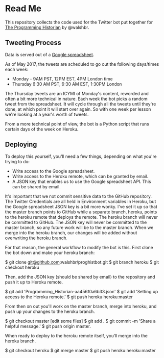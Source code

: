 # Read Me

This repository collects the code used for the Twitter bot put together for [The Programming Historian](programminghistorian.org) by @walshbr. 

## Tweeting Process

Data is served out of a [Google spreadsheet](https://docs.google.com/spreadsheets/d/1o-C-3WwfcEYWipIFb112tkuM-XOI8pVVpA9_sag9Ph8/edit#gid=1625380994).

As of May 2017, the tweets are scheduled to go out the following days/times each week:

* Monday - 9AM PST, 12PM EST, 4PM London time
* Thursday 6:30 AM PST, 9:30 AM EST, 1:30PM London

The Thursday tweets are an ICYMI of Monday's content, reworded and often a bit more technical in nature. Each week the bot picks a random tweet from the spreadsheet. It will cycle through all the tweets until they're done, at which point it will start over again. So with one week per lesson we're looking at a year's worth of tweets. 

From a more technical point of view, the bot is a Python script that runs certain days of the week on Heroku. 

## Deploying
To deploy this yourself, you'll need a few things, depending on what you're trying to do:

* Write access to the Google spreadsheet.
* Write access to the Heroku remote, which can be granted by email.
* A JSON key that enables us to use the Google spreadsheet API. This can be shared by email.

It's important that we not commit sensitive data to the GitHub repository. The Twitter Credentials are all held in Environment variables in Heroku, but the Google spreadsheet JSON key is a bit more wonky. I've set it up so that the master branch points to GitHub while a separate branch, heroku, points to the heroku remote that deploys the remote. The heroku branch will never be committed to GitHub. The JSON key will never be committed to the master branch, so any future work will be to the master branch. When we merge into the heroku branch, our changes will be added without overwriting the heroku branch.  

For that reason, the general workflow to modify the bot is this. First clone the bot down and make your heroku branch:

$ git clone git@github.com:walshbr/proghistbot.git
$ git branch heroku
$ git checkout heroku

Then, add the JSON key (should be shared by email) to the repository and push it up to Heroku remote.

$ git add 'Programming_Historian-aa456f0a6b33.json'
$ git add 'Setting up access to the Heroku remote.'
$ git push heroku heroku:master

From then on out you'll work on the master branch, merge into heroku, and push up your changes to the heroku branch.

$ git checkout master
[edit some files]
$ git add .
$ git commit -m 'Share a helpful message.'
$ git push origin master.

When ready to deploy to the heroku remote itself, you'll merge into the heroku branch.

$ git checkout heroku
$ git merge master
$ git push heroku heroku:master

